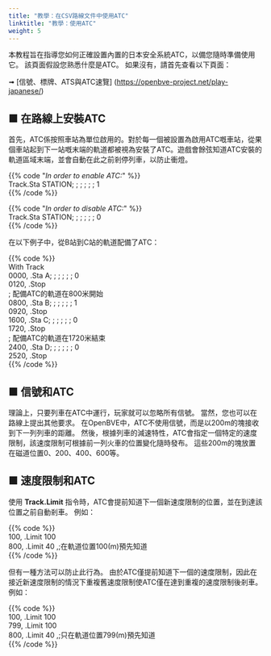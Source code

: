```yaml
---
title: "教學：在CSV路線文件中使用ATC"
linktitle: "教學：使用ATC"
weight: 5
---
```


本教程旨在指導您如何正確設置內置的日本安全系統ATC，以備您隨時準備使用它。 該頁面假設您熟悉什麼是ATC。 如果沒有，請首先查看以下頁面：

➟ [信號、標牌、ATS與ATC速覽]
(https://openbve-project.net/play-japanese/)

## ■ 在路線上安裝ATC
首先，ATC係按照車站為單位啟用的。對於每一個被設置為啟用ATC嘅車站，從果個車站起到下一站嘅末端的軌道都被視為安裝了ATC。遊戲會餘弦知道ATC安裝的軌道區域末端，並會自動在此之前剎停列車，以防止衝燈。

{{% code "*In order to enable ATC:*" %}}  
Track.Sta STATION; ; ; ; ; ; 1  
{{% /code %}}

{{% code "*In order to disable ATC:*" %}}  
Track.Sta STATION; ; ; ; ; ; 0  
{{% /code %}}

在以下例子中，從B站到C站的軌道配備了ATC：

{{% code %}}  
With Track  
0000, .Sta A; ; ; ; ; ; 0  
0120, .Stop  
; 配備ATC的軌道在800米開始  
0800, .Sta B; ; ; ; ; ; 1  
0920, .Stop  
1600, .Sta C; ; ; ; ; ; 0  
1720, .Stop  
; 配備ATC的軌道在1720米結束  
2400, .Sta D; ; ; ; ; ; 0  
2520, .Stop  
{{% /code %}}

## ■ 信號和ATC

理論上，只要列車在ATC中運行，玩家就可以忽略所有信號。 當然，您也可以在路線上提出其他要求。 在OpenBVE中，ATC不使用信號，而是以200m的塊接收到下一列列車的距離。 然後，根據列車的減速特性，ATC會指定一個特定的速度限制，該速度限制可根據前一列火車的位置變化隨時發布。 這些200m的塊放置在磁道位置0、200、400、600等。

## ■ 速度限制和ATC

使用 **Track.Limit** 指令時，ATC會提前知道下一個新速度限制的位置，並在到達該位置之前自動剎車。 例如：

{{% code %}}  
100, .Limit 100  
800, .Limit 40 ,;在軌道位置100(m)預先知道  
{{% /code %}}

但有一種方法可以防止此行為。 由於ATC僅提前知道下一個的速度限制，因此在接近新速度限制的情況下重複舊速度限制使ATC僅在達到重複的速度限制後剎車。 例如：

{{% code %}}  
100, .Limit 100  
799, .Limit 100  
800, .Limit 40 ,;只在軌道位置799(m)預先知道  
{{% /code %}}
